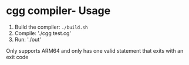 # cgg compiler- Usage
1. Build the compiler: `./build.sh`
2. Compile: './cgg test.cg'
3. Run: './out'

Only supports ARM64 and only has one valid statement that exits with an exit code
